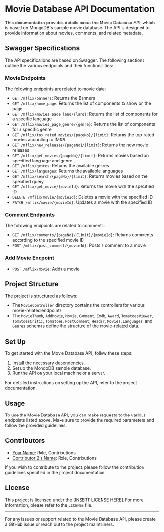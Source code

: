 # Movie Database API Documentation

This documentation provides details about the Movie Database API, which is based on MongoDB's sample movie database. The API is designed to provide information about movies, comments, and related metadata. 

## Swagger Specifications

The API specifications are based on Swagger. The following sections outline the various endpoints and their functionalities:

### Movie Endpoints

The following endpoints are related to movie data:

- `GET /mflix/banners`: Returns the Banners
- `GET /mflix/home_page`: Returns the list of components to show on the page
- `GET /mflix/movies_page_lang/{lang}`: Returns the list of components for a specific language
- `GET /mflix/movies_page_genre/{genre}`: Returns the list of components for a specific genre
- `GET /mflix/top_rated_movies/{pageNo}/{limit}`: Returns the top-rated movies according to IMDB
- `GET /mflix/new_releases/{pageNo}/{limit}`: Returns the new movie releases
- `GET /mflix/get_movies/{pageNo}/{limit}`: Returns movies based on specified language and genre
- `GET /mflix/genres`: Returns the available genres
- `GET /mflix/languages`: Returns the available languages
- `GET /mflix/search/{pageNo}/{limit}`: Returns movies based on the specified query
- `GET /mflix/get_movie/{movieId}`: Returns the movie with the specified ID
- `DELETE /mflix/movie/{movieId}`: Deletes a movie with the specified ID
- `PATCH /mflix/movie/{movieId}`: Updates a movie with the specified ID

### Comment Endpoints

The following endpoints are related to comments:

- `GET /mflix/comments/{pageNo}/{limit}/{movieId}`: Returns comments according to the specified movie ID
- `POST /mflix/post_comment/{movieId}`: Posts a comment to a movie

### Add Movie Endpoint

- `POST /mflix/movie`: Adds a movie

## Project Structure

The project is structured as follows:

- The `MovieController` directory contains the controllers for various movie-related endpoints.
- The `MovieThumb`, `AddMovie`, `Movie`, `Comment`, `Imdb`, `Award`, `TomatoesViewer`, `TomatoesCritic`, `Tomatoes`, `PostComment`, `Header`, `Movies`, `Languages`, and `Genres` schemas define the structure of the movie-related data.

## Set Up

To get started with the Movie Database API, follow these steps:

1. Install the necessary dependencies.
2. Set up the MongoDB sample database.
3. Run the API on your local machine or a server.

For detailed instructions on setting up the API, refer to the project documentation.

## Usage

To use the Movie Database API, you can make requests to the various endpoints listed above. Make sure to provide the required parameters and follow the provided guidelines.

## Contributors

- [Your Name](https://github.com/yourusername): Role, Contributions
- [Contributor 2's Name](https://github.com/contributor2username): Role, Contributions

If you wish to contribute to the project, please follow the contribution guidelines specified in the project documentation.

## License

This project is licensed under the [INSERT LICENSE HERE]. For more information, please refer to the `LICENSE` file.

---

For any issues or support related to the Movie Database API, please create a GitHub issue or reach out to the project maintainers.

